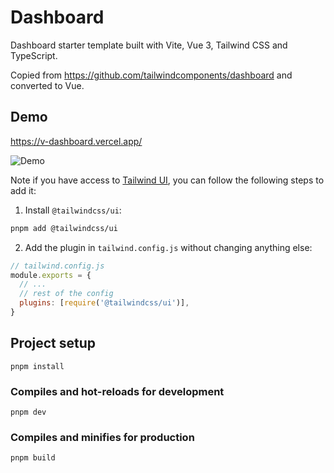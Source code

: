 # Dashboard

Dashboard starter template built with Vite, Vue 3, Tailwind CSS and TypeScript.

Copied from https://github.com/tailwindcomponents/dashboard and converted to Vue.

## Demo

https://v-dashboard.vercel.app/

![Demo](https://i.imgur.com/RqXxEHL.gif)

Note if you have access to [Tailwind UI](https://tailwindui.com), you can follow the following steps to add it:

1. Install `@tailwindcss/ui`:

```sh
pnpm add @tailwindcss/ui
```

2. Add the plugin in `tailwind.config.js` without changing anything else:

```js
// tailwind.config.js
module.exports = {
  // ...
  // rest of the config
  plugins: [require('@tailwindcss/ui')],
}
```

## Project setup

```
pnpm install
```

### Compiles and hot-reloads for development

```
pnpm dev
```

### Compiles and minifies for production

```
pnpm build
```

